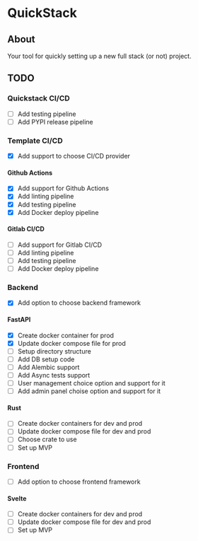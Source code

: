 # QuickStack

## About
Your tool for quickly setting up a new full stack (or not) project.

## TODO
### Quickstack CI/CD
- [ ] Add testing pipeline
- [ ] Add PYPI release pipeline

### Template CI/CD
- [x] Add support to choose CI/CD provider
#### Github Actions
- [x] Add support for Github Actions
- [x] Add linting pipeline
- [x] Add testing pipeline
- [x] Add Docker deploy pipeline
#### Gitlab CI/CD
- [ ] Add support for Gitlab CI/CD
- [ ] Add linting pipeline
- [ ] Add testing pipeline
- [ ] Add Docker deploy pipeline

### Backend
- [x] Add option to choose backend framework
#### FastAPI
- [x] Create docker container for prod
- [x] Update docker compose file for prod
- [ ] Setup directory structure
- [ ] Add DB setup code
- [ ] Add Alembic support
- [ ] Add Async tests support
- [ ] User management choice option and support for it
- [ ] Add admin panel choise option and support for it
#### Rust
- [ ] Create docker containers for dev and prod
- [ ] Update docker compose file for dev and prod
- [ ] Choose crate to use
- [ ] Set up MVP

### Frontend
- [ ] Add option to choose frontend framework
#### Svelte
- [ ] Create docker containers for dev and prod
- [ ] Update docker compose file for dev and prod
- [ ] Set up MVP
